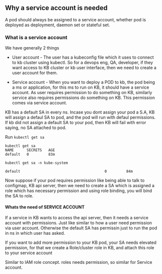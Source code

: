 
## Why a service account is needed

A pod should always be assigned to a service account, whether pod is deployed as deployment, daemon set or stateful set.

### What is a service account 

We have generally 2 things

- User account - The user has a kubeconfig file which it uses to connect to kb cluster using kubectl. So for a devops eng, QA, developer, if they want access to KB cluster or kb user interface, then we need to create a user account for them.

- Service account - When you want to deploy a POD to kb, the pod being a ms or application, for this ms to run on KB, it should have a service account. As user requires permission to do something on KB, similarly service also requires permissions do something on KB. This permission comes via service account.

KB has a default SA in every ns. Incase you dont assign your pod a S.A, KB will assign a defaul SA to pod, and the pod will run with defaul permissions. If kb did not assign a default SA to your pod, then KB will fail with error saying, no SA attached to pod.

Run `kubectl get sa`

```
kubectl get sa
NAME      SECRETS   AGE
default   0         83m

```

`kubectl get sa -n kube-system`
```
default                                       0         84m
```

Now suppose if your pod requires permission like being able to talk to configmap, KB api server, then we need to create a SA which is assigned a role which has necessary permission and using role binding, you will bind the SA to role.

#### Whats the need of SERVICE ACCOUNT

If a service in KB wants to access the api server, then it needs a service account with permissions. Just like similar to how a user need permission via user account. Otherwise the default SA has permissin just to run the pod in ns in which user has asked.

If you want to add more permission to your KB pod, your SA needs elevated permission, for that we create a Role/cluster role in KB, and attach this role to your service account

Similar to IAM role concept. roles needs permission, so similar for Service account.

